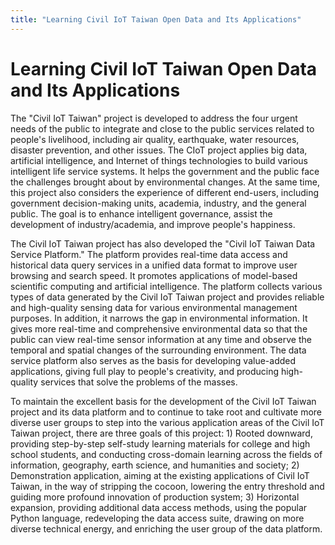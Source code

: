 ```yaml
---
title: "Learning Civil IoT Taiwan Open Data and Its Applications"
---
```


# Learning Civil IoT Taiwan Open Data and Its Applications 

The "Civil IoT Taiwan" project is developed to address the four urgent needs of the public to integrate and close to the public services related to people's livelihood, including air quality, earthquake, water resources, disaster prevention, and other issues. The CIoT project applies big data, artificial intelligence, and Internet of things technologies to build various intelligent life service systems. It helps the government and the public face the challenges brought about by environmental changes. At the same time, this project also considers the experience of different end-users, including government decision-making units, academia, industry, and the general public. The goal is to enhance intelligent governance, assist the development of industry/academia, and improve people's happiness.

The Civil IoT Taiwan project has also developed the "Civil IoT Taiwan Data Service Platform." The platform provides real-time data access and historical data query services in a unified data format to improve user browsing and search speed. It promotes applications of model-based scientific computing and artificial intelligence. The platform collects various types of data generated by the Civil IoT Taiwan project and provides reliable and high-quality sensing data for various environmental management purposes. In addition, it narrows the gap in environmental information. It gives more real-time and comprehensive environmental data so that the public can view real-time sensor information at any time and observe the temporal and spatial changes of the surrounding environment. The data service platform also serves as the basis for developing value-added applications, giving full play to people's creativity, and producing high-quality services that solve the problems of the masses.

To maintain the excellent basis for the development of the Civil IoT Taiwan project and its data platform and to continue to take root and cultivate more diverse user groups to step into the various application areas of the Civil IoT Taiwan project, there are three goals of this project: 1) Rooted downward, providing step-by-step self-study learning materials for college and high school students, and conducting cross-domain learning across the fields of information, geography, earth science, and humanities and society; 2) Demonstration application, aiming at the existing applications of Civil IoT Taiwan, in the way of stripping the cocoon, lowering the entry threshold and guiding more profound innovation of production system; 3) Horizontal expansion, providing additional data access methods, using the popular Python language, redeveloping the data access suite, drawing on more diverse technical energy, and enriching the user group of the data platform.
